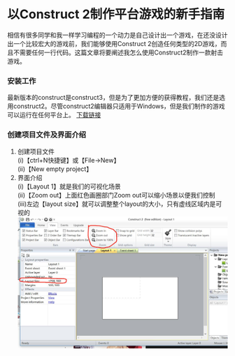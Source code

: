 # 以Construct 2制作平台游戏的新手指南
相信有很多同学和我一样学习编程的一个动力是自己设计出一个游戏，在还没设计出一个比较宏大的游戏前，我们能够使用Construct 2创造任何类型的2D游戏，而且不需要任何一行代码。这篇文章将要阐述我怎么使用Construct2制作一款射击游戏。

### 安装工作
最新版本的construct是construct3，但是为了更加方便的获得教程，我们还是选用construct2。尽管construct2编辑器只适用于Windows，但是我们制作的游戏可以运行在任何平台上。
[下载链接](http://www.pc0359.cn/downinfo/38823.html)

### 创建项目文件及界面介绍
1. 创建项目文件  
(i)【ctrl+N快捷键】或【File->New】   
(ii)【New empty project】
2. 界面介绍  
(i)【Layout 1】就是我们的可视化场景  
(ii)【Zoom out】上面红色画圈部门Zoom out可以缩小场景以便我们控制  
(iii)左边【layout size】就可以调整整个layout的大小，只有虚线区域内是可视的
![场景](./图片1.jpg)